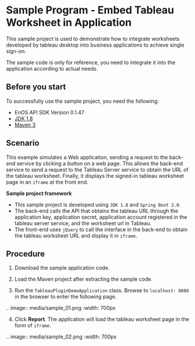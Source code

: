 # Sample Program - Embed Tableau Worksheet in Application
This sample project is used to demonstrate how to integrate worksheets developed by tableau desktop into business applications to achieve single sign-on.

The sample code is only for reference, you need to integrate it into the application according to actual needs.

## Before you start
To successfully use the sample project, you need the following:
-  EnOS API SDK Version 0.1.47
-  [JDK 1.8](http://www.oracle.com/technetwork/java/javase/downloads/jdk8-downloads-2133151.html)
- [Maven 3](https://maven.apache.org/install.html)

## Scenario

This example simulates a Web application, sending a request to the back-end service by clicking a button on a web page. This allows the back-end service to send a request to the Tableau Server service to obtain the URL of the tableau worksheet. Finally, it displays the signed-in tableau worksheet page in an `iframe` at the front end.

**Sample project framework**

-  This sample project is developed using `JDK 1.8` and `Spring Boot 2.0`.
-  The back-end calls the API that obtains the tableau URL through the application key, application secret, application account registered in the tableau server service, and the worksheet url in Tableau.
-  The front-end uses `jQuery` to call the interface in the back-end to obtain the tableau worksheet URL and display it in `iframe`.

## Procedure

1. Download the sample application code.

2. Load the Maven project after extracting the sample code.

3. Run the `TableauPluginDemoApplication` class. Browse to `localhost: 8080` in the browser to enter the following page.

  .. image:: media/sample_01.png
     :width: 700px

4. Click  **Report**. The application will load the tableau worksheet page in the form of `iframe`.

  .. image:: media/sample_02.png
     :width: 700px

<!--end-->

